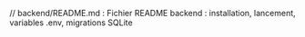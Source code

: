 // backend/README.md : Fichier README backend : installation, lancement, variables .env, migrations SQLite
